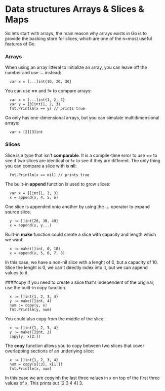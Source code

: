 # Data structures Arrays & Slices & Maps
So lets start with arrays, the main reason why arrays exists in Go is to provide the backing store for slices,
which are one of the n=most useful features of Go.

### Arrays
When using an array litteral to initialize an array, you can leave off the number and use **...** instead:
```
  var x = [...]int{10, 20, 30}
``` 

You can use **==** and **!=** to compare arrays:
```
  var x = [...]int{1, 2, 3}
  var y = [3]int{1, 2, 3}
  fmt.Println(x == y) // prints true
```

Go only has one-dimensional arrays, but you can simulate multidimensional arrays:
```
  var x [2][3]int
```

### Slices
Slice is a type that isn't **comparable**. It is a compile-time error to use == to see if two slices are identical or != to see if they are different.
The only thing you can compare a slice with is **nil**:
```
  fmt.Println(x == nil) // prints true
```
The built-in **append** function is used to grow slices:
```
  var x = []int{1, 2, 3}
  x = append(x, 4, 5, 6)
```
One slice is appended onto another by using the **...** operator to expand source slice. 
```
  y := []int{20, 30, 40}
  x = append(x, y...)
```
Built-in **make** function could create a slice with capacity and length which we want.
```
  x := make([]int, 0, 10)
  x = append(x, 5, 6, 7, 8)
```
In this case, we have a non-nil slice with a lenght of 0, but a capacity of 10. Slice the lenght is 0, we can't directly index into it, but we can append values to it.

####copy
If you need to create a slice that's independent of the original, use the built-in copy function.
```
  x := []int{1, 2, 3, 4}
  y := make([]int, 4)
  num := copy(y, x)
  fmt.Println(y, num)
```
You could also copy from the middle of the slice:
```
  x := []int{1, 2, 3, 4}
  y := make([]int, 2)
  copy(y, x[2:])
```
The **copy** function allows you to copy between two slices that cover overlapping sections of an underlying slice:
```
  x := []int{1, 2, 3, 4}
  num = copy(x[:3], x[1:])
  fmt.Println(x, num)
```
In this case we are copyinh the last three values in x on top of the first three values of x, This prints out [2 3 4 4] 3.



